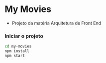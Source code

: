 # My Movies

- Projeto da matéria Arquitetura de Front End

### Iniciar o projeto

```bash
cd my-movies
npm install
npm start
```
